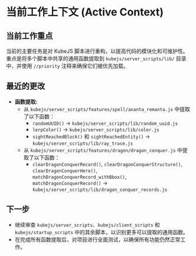 # 当前工作上下文 (Active Context)

## 当前工作重点

当前的主要任务是对 KubeJS 脚本进行重构，以提高代码的模块化和可维护性。重点是将多个脚本中共享的通用函数提取到 `kubejs/server_scripts/lib/` 目录中，并使用 `//priority` 注释来确保它们被优先加载。

## 最近的更改

- **函数提取:**
    - 从 `kubejs/server_scripts/features/spell/ananta_remanta.js` 中提取了以下函数：
        - `randomUUID()` -> `kubejs/server_scripts/lib/random_uuid.js`
        - `lerpColor()` -> `kubejs/server_scripts/lib/color.js`
        - `sightReachedBlock()` 和 `sightReachedEntity()` -> `kubejs/server_scripts/lib/ray_trace.js`
    - 从 `kubejs/server_scripts/features/dragon/dragon_conquer.js` 中提取了以下函数：
        - `clearDragonConquerRecord()`, `clearDragonConquerStructure()`, `clearDragonConquerHere()`, `matchDragonConquerRecord_withBbox()`, `matchDragonConquerRecord()` -> `kubejs/server_scripts/lib/dragon_conquer_records.js`

## 下一步

- 继续审查 `kubejs/server_scripts`、`kubejs/client_scripts` 和 `kubejs/startup_scripts` 中的其余脚本，以识别更多可以提取的通用函数。
- 在完成所有函数提取后，对项目进行全面测试，以确保所有功能仍然正常工作。